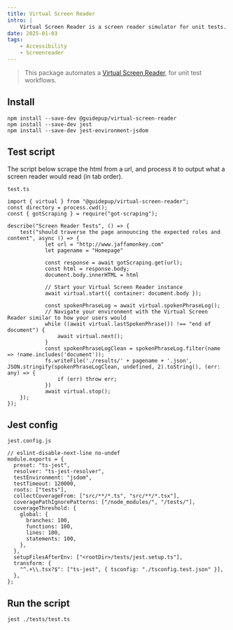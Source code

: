 ```yaml
---
title: Virtual Screen Reader
intro: |
    Virtual Screen Reader is a screen reader simulator for unit tests.
date: 2025-01-03
tags:
    - Accessibility
    - Screenreader
---
```


> This package automates a [Virtual Screen Reader](https://www.guidepup.dev/docs/virtual), for unit test workflows.

## Install

```
npm install --save-dev @guidepup/virtual-screen-reader
npm install --save-dev jest
npm install --save-dev jest-environment-jsdom
```

## Test script

The script below scrape the html from a url, and process it to output what a screen reader would read (in tab order).

`test.ts`
```
import { virtual } from "@guidepup/virtual-screen-reader";
const directory = process.cwd();
const { gotScraping } = require("got-scraping");

describe("Screen Reader Tests", () => {
    test("should traverse the page announcing the expected roles and content", async () => {
            let url = "http://www.jaffamonkey.com"
            let pagename = "Homepage"

            const response = await gotScraping.get(url);
            const html = response.body;
            document.body.innerHTML = html

            // Start your Virtual Screen Reader instance
            await virtual.start({ container: document.body });

            const spokenPhraseLog = await virtual.spokenPhraseLog();
            // Navigate your environment with the Virtual Screen Reader similar to how your users would
            while ((await virtual.lastSpokenPhrase()) !== "end of document") {
                await virtual.next();
            }
            const spokenPhraseLogClean = spokenPhraseLog.filter(name => !name.includes('document'));
            fs.writeFile('./results/' + pagename + '.json', JSON.stringify(spokenPhraseLogClean, undefined, 2).toString(), (err: any) => {
                if (err) throw err;
            })
            await virtual.stop();
    });
});
```

## Jest config

`jest.config.js`
```
// eslint-disable-next-line no-undef
module.exports = {
  preset: "ts-jest",
  resolver: "ts-jest-resolver",
  testEnvironment: "jsdom",
  testTimeout: 120000,
  roots: ["tests"],
  collectCoverageFrom: ["src/**/*.ts", "src/**/*.tsx"],
  coveragePathIgnorePatterns: ["/node_modules/", "/tests/"],
  coverageThreshold: {
    global: {
      branches: 100,
      functions: 100,
      lines: 100,
      statements: 100,
    },
  },
  setupFilesAfterEnv: ["<rootDir>/tests/jest.setup.ts"],
  transform: {
    "^.+\\.tsx?$": ["ts-jest", { tsconfig: "./tsconfig.test.json" }],
  },
};
```

## Run the script

```
jest ./tests/test.ts
```